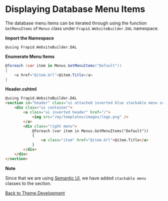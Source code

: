 # Displaying Database Menu Items

The database menu items can be iterated through using the function `GetMenuItems` of `Menus` class under `Frapid.WebsiteBuilder.DAL` namespace.

**Import the Namespace**
```cshtml
@using Frapid.WebsiteBuilder.DAL
```

**Enumerate Menu Items**

```cs
@foreach (var item in Menus.GetMenuItems("Default"))
{
    <a href="@item.Url">@item.Title</a>
}
```


**Header.cshtml**

```html
@using Frapid.WebsiteBuilder.DAL
<section id="header" class="ui attached inverted blue stackable menu segment">
    <div class="ui container">
        <a class="ui inverted header" href="/">
            <img src="/my/templates/images/logo.png" />
        </a>
        <div class="right menu">
            @foreach (var item in Menus.GetMenuItems("Default"))
            {
                <a class="item" href="@item.Url">@item.Title</a>
            }
        </div>
    </div>
</section>
```

**Note**

Since that we are using [Semantic UI](http://semantic-ui.com/collections/menu.html), 
we have added `stackable menu` classes to the section.

[Back to Theme Development](theme.md)

